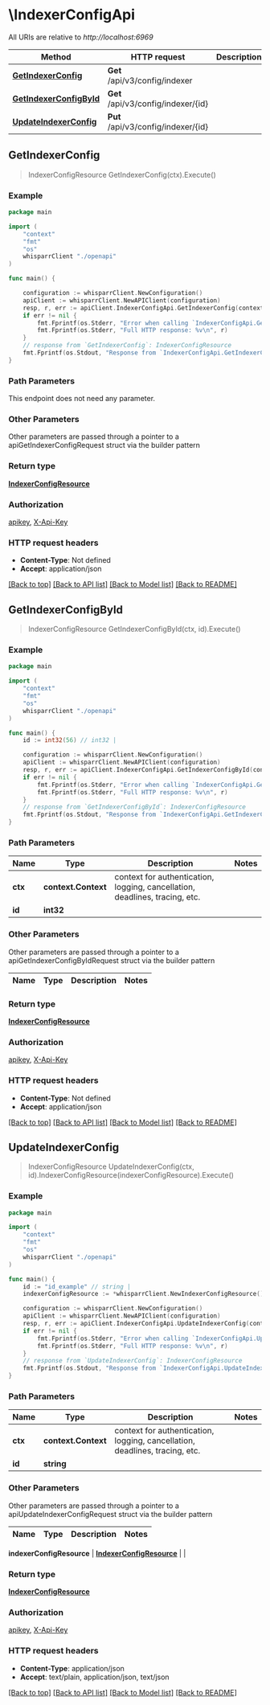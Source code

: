 # \IndexerConfigApi

All URIs are relative to *http://localhost:6969*

Method | HTTP request | Description
------------- | ------------- | -------------
[**GetIndexerConfig**](IndexerConfigApi.md#GetIndexerConfig) | **Get** /api/v3/config/indexer | 
[**GetIndexerConfigById**](IndexerConfigApi.md#GetIndexerConfigById) | **Get** /api/v3/config/indexer/{id} | 
[**UpdateIndexerConfig**](IndexerConfigApi.md#UpdateIndexerConfig) | **Put** /api/v3/config/indexer/{id} | 



## GetIndexerConfig

> IndexerConfigResource GetIndexerConfig(ctx).Execute()



### Example

```go
package main

import (
    "context"
    "fmt"
    "os"
    whisparrClient "./openapi"
)

func main() {

    configuration := whisparrClient.NewConfiguration()
    apiClient := whisparrClient.NewAPIClient(configuration)
    resp, r, err := apiClient.IndexerConfigApi.GetIndexerConfig(context.Background()).Execute()
    if err != nil {
        fmt.Fprintf(os.Stderr, "Error when calling `IndexerConfigApi.GetIndexerConfig``: %v\n", err)
        fmt.Fprintf(os.Stderr, "Full HTTP response: %v\n", r)
    }
    // response from `GetIndexerConfig`: IndexerConfigResource
    fmt.Fprintf(os.Stdout, "Response from `IndexerConfigApi.GetIndexerConfig`: %v\n", resp)
}
```

### Path Parameters

This endpoint does not need any parameter.

### Other Parameters

Other parameters are passed through a pointer to a apiGetIndexerConfigRequest struct via the builder pattern


### Return type

[**IndexerConfigResource**](IndexerConfigResource.md)

### Authorization

[apikey](../README.md#apikey), [X-Api-Key](../README.md#X-Api-Key)

### HTTP request headers

- **Content-Type**: Not defined
- **Accept**: application/json

[[Back to top]](#) [[Back to API list]](../README.md#documentation-for-api-endpoints)
[[Back to Model list]](../README.md#documentation-for-models)
[[Back to README]](../README.md)


## GetIndexerConfigById

> IndexerConfigResource GetIndexerConfigById(ctx, id).Execute()



### Example

```go
package main

import (
    "context"
    "fmt"
    "os"
    whisparrClient "./openapi"
)

func main() {
    id := int32(56) // int32 | 

    configuration := whisparrClient.NewConfiguration()
    apiClient := whisparrClient.NewAPIClient(configuration)
    resp, r, err := apiClient.IndexerConfigApi.GetIndexerConfigById(context.Background(), id).Execute()
    if err != nil {
        fmt.Fprintf(os.Stderr, "Error when calling `IndexerConfigApi.GetIndexerConfigById``: %v\n", err)
        fmt.Fprintf(os.Stderr, "Full HTTP response: %v\n", r)
    }
    // response from `GetIndexerConfigById`: IndexerConfigResource
    fmt.Fprintf(os.Stdout, "Response from `IndexerConfigApi.GetIndexerConfigById`: %v\n", resp)
}
```

### Path Parameters


Name | Type | Description  | Notes
------------- | ------------- | ------------- | -------------
**ctx** | **context.Context** | context for authentication, logging, cancellation, deadlines, tracing, etc.
**id** | **int32** |  | 

### Other Parameters

Other parameters are passed through a pointer to a apiGetIndexerConfigByIdRequest struct via the builder pattern


Name | Type | Description  | Notes
------------- | ------------- | ------------- | -------------


### Return type

[**IndexerConfigResource**](IndexerConfigResource.md)

### Authorization

[apikey](../README.md#apikey), [X-Api-Key](../README.md#X-Api-Key)

### HTTP request headers

- **Content-Type**: Not defined
- **Accept**: application/json

[[Back to top]](#) [[Back to API list]](../README.md#documentation-for-api-endpoints)
[[Back to Model list]](../README.md#documentation-for-models)
[[Back to README]](../README.md)


## UpdateIndexerConfig

> IndexerConfigResource UpdateIndexerConfig(ctx, id).IndexerConfigResource(indexerConfigResource).Execute()



### Example

```go
package main

import (
    "context"
    "fmt"
    "os"
    whisparrClient "./openapi"
)

func main() {
    id := "id_example" // string | 
    indexerConfigResource := *whisparrClient.NewIndexerConfigResource() // IndexerConfigResource |  (optional)

    configuration := whisparrClient.NewConfiguration()
    apiClient := whisparrClient.NewAPIClient(configuration)
    resp, r, err := apiClient.IndexerConfigApi.UpdateIndexerConfig(context.Background(), id).IndexerConfigResource(indexerConfigResource).Execute()
    if err != nil {
        fmt.Fprintf(os.Stderr, "Error when calling `IndexerConfigApi.UpdateIndexerConfig``: %v\n", err)
        fmt.Fprintf(os.Stderr, "Full HTTP response: %v\n", r)
    }
    // response from `UpdateIndexerConfig`: IndexerConfigResource
    fmt.Fprintf(os.Stdout, "Response from `IndexerConfigApi.UpdateIndexerConfig`: %v\n", resp)
}
```

### Path Parameters


Name | Type | Description  | Notes
------------- | ------------- | ------------- | -------------
**ctx** | **context.Context** | context for authentication, logging, cancellation, deadlines, tracing, etc.
**id** | **string** |  | 

### Other Parameters

Other parameters are passed through a pointer to a apiUpdateIndexerConfigRequest struct via the builder pattern


Name | Type | Description  | Notes
------------- | ------------- | ------------- | -------------

 **indexerConfigResource** | [**IndexerConfigResource**](IndexerConfigResource.md) |  | 

### Return type

[**IndexerConfigResource**](IndexerConfigResource.md)

### Authorization

[apikey](../README.md#apikey), [X-Api-Key](../README.md#X-Api-Key)

### HTTP request headers

- **Content-Type**: application/json
- **Accept**: text/plain, application/json, text/json

[[Back to top]](#) [[Back to API list]](../README.md#documentation-for-api-endpoints)
[[Back to Model list]](../README.md#documentation-for-models)
[[Back to README]](../README.md)

